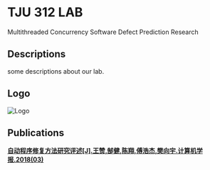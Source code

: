 # TJU 312 LAB  
Multithreaded Concurrency Software Defect Prediction Research  
  
  
## Descriptions  
some descriptions about our lab.  
  
## Logo  
![Logo](https://ss3.bdstatic.com/70cFv8Sh_Q1YnxGkpoWK1HF6hhy/it/u=1967269514,1656276583&fm=26&gp=0.jpg "实验室Logo")  
  
## Publications  
[__自动程序修复方法研究评述[J].王赞,郜健,陈翔,傅浩杰,樊向宇.计算机学报.2018(03)__](/paper/test)



